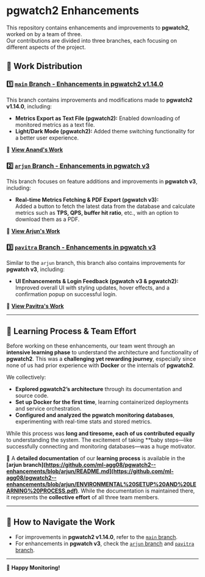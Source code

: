 # pgwatch2 Enhancements  

This repository contains enhancements and improvements to **pgwatch2**, worked on by a team of three.  
Our contributions are divided into three branches, each focusing on different aspects of the project.  

## 🔹 Work Distribution  

### 1️⃣ [`main` Branch - Enhancements in pgwatch2 v1.14.0](https://github.com/ml-agg08/pgwatch2--enhancements/blob/main/pgwatch2-anand/README.md)  
This branch contains improvements and modifications made to **pgwatch2 v1.14.0**, including:  

- **Metrics Export as Text File (pgwatch2):** Enabled downloading of monitored metrics as a text file.  
- **Light/Dark Mode (pgwatch2):** Added theme switching functionality for a better user experience.  

🔗 **[View Anand's Work](https://github.com/ml-agg08/pgwatch2--enhancements/blob/main/pgwatch2-anand/README.md)**  

### 2️⃣ [`arjun` Branch - Enhancements in pgwatch v3](https://github.com/ml-agg08/pgwatch2--enhancements/blob/arjun/README.md)  
This branch focuses on feature additions and improvements in **pgwatch v3**, including:  

- **Real-time Metrics Fetching & PDF Export (pgwatch v3):**  
  Added a button to fetch the latest data from the database and calculate metrics such as **TPS, QPS, buffer hit ratio**, etc., with an option to download them as a PDF.  

🔗 **[View Arjun's Work](https://github.com/ml-agg08/pgwatch2--enhancements/blob/arjun/README.md)**  

### 3️⃣ [`pavitra` Branch - Enhancements in pgwatch v3](https://github.com/ml-agg08/pgwatch2--enhancements/blob/Pavitra/README.md)  
Similar to the `arjun` branch, this branch also contains improvements for **pgwatch v3**, including:  

- **UI Enhancements & Login Feedback (pgwatch v3 & pgwatch2):**  
  Improved overall UI with styling updates, hover effects, and a confirmation popup on successful login.  

🔗 **[View Pavitra's Work](https://github.com/ml-agg08/pgwatch2--enhancements/blob/Pavitra/README.md)**  

---

## 📌 Learning Process & Team Effort  
Before working on these enhancements, our team went through an **intensive learning phase** to understand the architecture and functionality of **pgwatch2**. This was a **challenging yet rewarding journey**, especially since none of us had prior experience with **Docker** or the internals of **pgwatch2**.  

We collectively:  
- **Explored pgwatch2’s architecture** through its documentation and source code.  
- **Set up Docker for the first time**, learning containerized deployments and service orchestration.  
- **Configured and analyzed the pgwatch monitoring databases**, experimenting with real-time stats and stored metrics.  

While this process was **long and tiresome, each of us contributed equally** to understanding the system. The excitement of taking **baby steps—like successfully connecting and monitoring databases—was a huge motivator.  

📄 A **detailed documentation** of our **learning process** is available in the **[arjun branch](https://github.com/ml-agg08/pgwatch2--enhancements/blob/arjun/README.md](https://github.com/ml-agg08/pgwatch2--enhancements/blob/arjun/ENVIRONMENTAL%20SETUP%20AND%20LEARNING%20PROCESS.pdf)**. While the documentation is maintained there, it represents the **collective effort** of all three team members.  

---

## 📌 How to Navigate the Work  
- For improvements in **pgwatch2 v1.14.0**, refer to the [`main` branch](https://github.com/ml-agg08/pgwatch2--enhancements/blob/main/pgwatch2-anand/README.md).  
- For enhancements in **pgwatch v3**, check the [`arjun` branch](https://github.com/ml-agg08/pgwatch2--enhancements/blob/arjun/README.md) and [`pavitra` branch](https://github.com/ml-agg08/pgwatch2--enhancements/blob/Pavitra/README.md).  

---

🚀 **Happy Monitoring!**
